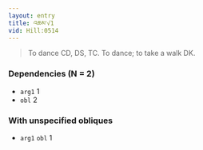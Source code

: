 ```yaml
---
layout: entry
title: འཆམ་√1
vid: Hill:0514
---
```

> To dance CD, DS, TC\. To dance; to take a walk DK\.


### Dependencies (N = 2)
* `arg1` 1
* `obl` 2


### With unspecified obliques
* `arg1` `obl` 1
